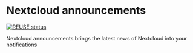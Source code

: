 <!--
   - SPDX-FileCopyrightText: 2016-2024 Nextcloud GmbH and Nextcloud contributors
   - SPDX-License-Identifier: AGPL-3.0-or-later
-->
# Nextcloud announcements

[![REUSE status](https://api.reuse.software/badge/github.com/nextcloud/nextcloud_announcements)](https://api.reuse.software/info/github.com/nextcloud/nextcloud_announcements)

Nextcloud announcements brings the latest news of Nextcloud into your notifications
